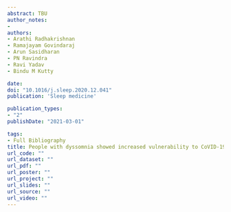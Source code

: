```yaml
---
abstract: TBU
author_notes:
- 
authors:
- Arathi Radhakrishnan
- Ramajayam Govindaraj
- Arun Sasidharan
- PN Ravindra
- Ravi Yadav
- Bindu M Kutty

date: 
doi: "10.1016/j.sleep.2020.12.041"
publication: 'Sleep medicine'

publication_types:
- "2"
publishDate: "2021-03-01"

tags:
- Full Bibliography
title: People with dyssomnia showed increased vulnerability to CoVID-19 pandemic a questionnaire-based study exploring the patterns and predictors of sleep quality using the latent class analysis technique in Indian population
url_code: ""
url_dataset: ""
url_pdf: ""
url_poster: ""
url_project: ""
url_slides: ""
url_source: ""
url_video: ""
---
```


